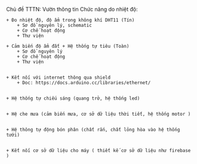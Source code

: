Chủ đề TTTN: Vườn thông tin
Chức năng do nhiệt độ: 

    + Đo nhiệt độ, độ ẩm trong không khí DHT11 (Tín)
        + Sơ đồ nguyên lý, schematic 
        + Cơ chế hoạt động
        + Thư viện

    + Cảm biến độ ẩm đất + Hệ thống tự tiêu (Toàn)
        + Sơ đồ nguyên lý
        + Cơ chế hoạt động
        + Thư viện

        
    + Kết nối với internet thông qua shield
        + Doc: https://docs.arduino.cc/libraries/ethernet/


    + Hệ thống tự chiếu sáng (quang trở, hệ thống led)


    + Hệ che mưa (cảm biến mưa, cơ sở dữ liệu thời tiết, hệ thống motor )


    + Hệ thông tự động bón phân (chất rắn, chất lỏng hòa vào hệ thống tưới)


    + Kết nối cơ sở dữ liệu cho máy ( thiết kế cơ sở dữ liệu như firebase )
